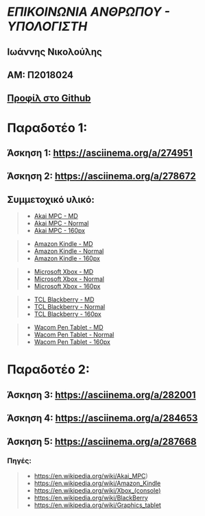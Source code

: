 # ***ΕΠΙΚΟΙΝΩΝΙΑ ΑΝΘΡΩΠΟΥ - ΥΠΟΛΟΓΙΣΤΗ***

## Ιωάννης Νικολούλης

## ΑΜ: Π2018024  

## [Προφίλ στο Github](https://github.com/sudowicked)

# **Παραδοτέο 1:**

## Άσκηση 1: https://asciinema.org/a/274951

## Άσκηση 2: https://asciinema.org/a/278672

## Συμμετοχικό υλικό: 

> - [Akai MPC - MD](https://github.com/sudowicked/gr/blob/gh-pages/_gallery/akai_mpc.md)
> - [Akai MPC - Normal](https://github.com/sudowicked/gr/blob/gh-pages/images/Akai_MPC2000.jpg)
> - [Akai MPC - 160px](https://github.com/sudowicked/gr/blob/gh-pages/images/Akai_MPC2000(160px).jpg)

> - [Amazon Kindle - MD](https://github.com/sudowicked/gr/blob/gh-pages/_gallery/amazon_kindle.md)
> - [Amazon Kindle - Normal](https://github.com/sudowicked/gr/blob/gh-pages/images/Amazon_Kindle.jpg)
> - [Amazon Kindle - 160px](https://github.com/sudowicked/gr/blob/gh-pages/images/Amazon_Kindle(160px).jpg)

> - [Microsoft Xbox - MD](https://github.com/sudowicked/gr/blob/gh-pages/_gallery/microsoft_xbox.md)
> - [Microsoft Xbox - Normal](https://github.com/sudowicked/gr/blob/gh-pages/images/Microsoft_Xbox.jpg)
> - [Microsoft Xbox - 160px](https://github.com/sudowicked/gr/blob/gh-pages/images/Microsoft_Xbox(160px).jpg)

> - [TCL Blackberry - MD](https://github.com/sudowicked/gr/blob/gh-pages/_gallery/tcl_blackberry.md)
> - [TCL Blackberry - Normal](https://github.com/sudowicked/gr/blob/gh-pages/images/TCL_BlackBerry.jpg)
> - [TCL Blackberry - 160px](https://github.com/sudowicked/gr/blob/gh-pages/images/TCL_BlackBerry(160px).jpg)

> - [Wacom Pen Tablet - MD](https://github.com/sudowicked/gr/blob/gh-pages/_gallery/wacom_pen_tablet.md)
> - [Wacom Pen Tablet - Normal](https://github.com/sudowicked/gr/blob/gh-pages/images/Wacom_Pen_Tablet.png)
> - [Wacom Pen Tablet - 160px](https://github.com/sudowicked/gr/blob/gh-pages/images/Wacom_Pen_Tablet(160px).png)


# **Παραδοτέο 2:**

## Άσκηση 3: https://asciinema.org/a/282001
## Άσκηση 4: https://asciinema.org/a/284653
## Άσκηση 5: https://asciinema.org/a/287668

### Πηγές: 
> - https://en.wikipedia.org/wiki/Akai_MPC)
> - https://en.wikipedia.org/wiki/Amazon_Kindle
> - https://en.wikipedia.org/wiki/Xbox_(console)
> - https://en.wikipedia.org/wiki/BlackBerry
> - https://en.wikipedia.org/wiki/Graphics_tablet

